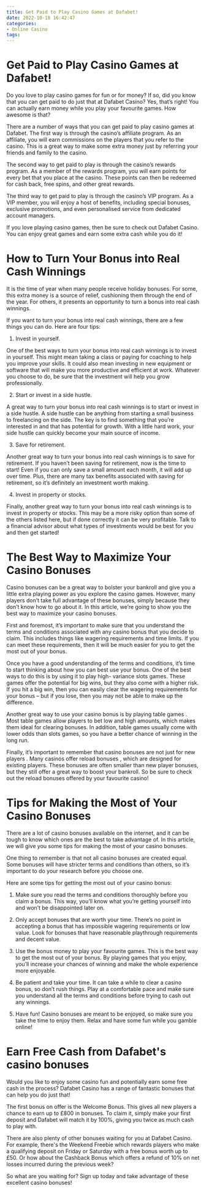 ```yaml
---
title: Get Paid to Play Casino Games at Dafabet!
date: 2022-10-18 16:42:47
categories:
- Online Casino
tags:
---
```



#  Get Paid to Play Casino Games at Dafabet!

Do you love to play casino games for fun or for money? If so, did you know that you can get paid to do just that at Dafabet Casino? Yes, that’s right! You can actually earn money while you play your favourite games. How awesome is that?

There are a number of ways that you can get paid to play casino games at Dafabet. The first way is through the casino’s affiliate program. As an affiliate, you will earn commissions on the players that you refer to the casino. This is a great way to make some extra money just by referring your friends and family to the casino.

The second way to get paid to play is through the casino’s rewards program. As a member of the rewards program, you will earn points for every bet that you place at the casino. These points can then be redeemed for cash back, free spins, and other great rewards.

The third way to get paid to play is through the casino’s VIP program. As a VIP member, you will enjoy a host of benefits, including special bonuses, exclusive promotions, and even personalised service from dedicated account managers.

If you love playing casino games, then be sure to check out Dafabet Casino. You can enjoy great games and earn some extra cash while you do it!

#  How to Turn Your Bonus into Real Cash Winnings

It is the time of year when many people receive holiday bonuses. For some, this extra money is a source of relief, cushioning them through the end of the year. For others, it presents an opportunity to turn a bonus into real cash winnings.

If you want to turn your bonus into real cash winnings, there are a few things you can do. Here are four tips:

1. Invest in yourself.

One of the best ways to turn your bonus into real cash winnings is to invest in yourself. This might mean taking a class or paying for coaching to help you improve your skills. It could also mean investing in new equipment or software that will make you more productive and efficient at work. Whatever you choose to do, be sure that the investment will help you grow professionally.

2. Start or invest in a side hustle.

A great way to turn your bonus into real cash winnings is to start or invest in a side hustle. A side hustle can be anything from starting a small business to freelancing on the side. The key is to find something that you’re interested in and that has potential for growth. With a little hard work, your side hustle can quickly become your main source of income.

3. Save for retirement.

Another great way to turn your bonus into real cash winnings is to save for retirement. If you haven’t been saving for retirement, now is the time to start! Even if you can only save a small amount each month, it will add up over time. Plus, there are many tax benefits associated with saving for retirement, so it’s definitely an investment worth making.

4. Invest in property or stocks.

Finally, another great way to turn your bonus into real cash winnings is to invest in property or stocks. This may be a more risky option than some of the others listed here, but if done correctly it can be very profitable. Talk to a financial advisor about what types of investments would be best for you and then get started!

#  The Best Way to Maximize Your Casino Bonuses

Casino bonuses can be a great way to bolster your bankroll and give you a little extra playing power as you explore the casino games. However, many players don’t take full advantage of these bonuses, simply because they don’t know how to go about it. In this article, we’re going to show you the best way to maximize your casino bonuses.

First and foremost, it’s important to make sure that you understand the terms and conditions associated with any casino bonus that you decide to claim. This includes things like wagering requirements and time limits. If you can meet these requirements, then it will be much easier for you to get the most out of your bonus.

Once you have a good understanding of the terms and conditions, it’s time to start thinking about how you can best use your bonus. One of the best ways to do this is by using it to play high- variance slots games. These games offer the potential for big wins, but they also come with a higher risk. If you hit a big win, then you can easily clear the wagering requirements for your bonus – but if you lose, then you may not be able to make up the difference.

Another great way to use your casino bonus is by playing table games . Most table games allow players to bet low and high amounts, which makes them ideal for clearing bonuses. In addition, table games usually come with lower odds than slots games, so you have a better chance of winning in the long run.

Finally, it’s important to remember that casino bonuses are not just for new players . Many casinos offer reload bonuses , which are designed for existing players. These bonuses are often smaller than new player bonuses, but they still offer a great way to boost your bankroll. So be sure to check out the reload bonuses offered by your favourite casino!

#  Tips for Making the Most of Your Casino Bonuses 

There are a lot of casino bonuses available on the internet, and it can be tough to know which ones are the best to take advantage of. In this article, we will give you some tips for making the most of your casino bonuses.

One thing to remember is that not all casino bonuses are created equal. Some bonuses will have stricter terms and conditions than others, so it’s important to do your research before you choose one.

Here are some tips for getting the most out of your casino bonus:

1) Make sure you read the terms and conditions thoroughly before you claim a bonus. This way, you’ll know what you’re getting yourself into and won’t be disappointed later on.

2) Only accept bonuses that are worth your time. There’s no point in accepting a bonus that has impossible wagering requirements or low value. Look for bonuses that have reasonable playthrough requirements and decent value.

3) Use the bonus money to play your favourite games. This is the best way to get the most out of your bonus. By playing games that you enjoy, you’ll increase your chances of winning and make the whole experience more enjoyable.

4) Be patient and take your time. It can take a while to clear a casino bonus, so don’t rush things. Play at a comfortable pace and make sure you understand all the terms and conditions before trying to cash out any winnings.

5) Have fun! Casino bonuses are meant to be enjoyed, so make sure you take the time to enjoy them. Relax and have some fun while you gamble online!

#  Earn Free Cash from Dafabet's casino bonuses

Would you like to enjoy some casino fun and potentially earn some free cash in the process? Dafabet Casino has a range of fantastic bonuses that can help you do just that!

The first bonus on offer is the Welcome Bonus. This gives all new players a chance to earn up to £800 in bonuses. To claim it, simply make your first deposit and Dafabet will match it by 100%, giving you twice as much cash to play with.

There are also plenty of other bonuses waiting for you at Dafabet Casino. For example, there's the Weekend Freebie which rewards players who make a qualifying deposit on Friday or Saturday with a free bonus worth up to £50. Or how about the Cashback Bonus which offers a refund of 10% on net losses incurred during the previous week?

So what are you waiting for? Sign up today and take advantage of these excellent casino bonuses!